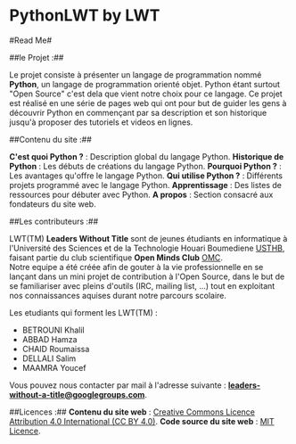 PythonLWT by LWT
=========
#Read Me#

##le Projet :##

Le projet consiste à présenter un langage de programmation nommé **Python**, un langage de programmation orienté objet.
Python étant surtout "Open Source" c'est dela que vient notre choix pour ce langage.
  Ce projet est réalisé en une série de pages web qui ont pour but de guider les gens à découvrir Python en commençant par sa description et son historique jusqu'à proposer des tutoriels et videos en lignes.


##Contenu du site :##

  **C'est quoi Python ?** : Description global du langage Python.
  **Historique de Python** : Les débuts de créations du langage Python.
  **Pourquoi Python ?** : Les avantages qu'offre le langage Python.
  **Qui utilise Python ?** : Différents projets programmé avec le langage Python.
  **Apprentissage** : Des listes de ressources pour débuter avec Python.
  **A propos** : Section consacré aux fondateurs du site web.

##Les contributeurs :##

LWT(TM) **Leaders Without Title** sont de jeunes étudiants en informatique à l'Université des Sciences et de la Technologie Houari Boumediene [USTHB](www.usthb.dz), faisant partie du club scientifique **Open Minds Club** [OMC](http://www.openmindsclub.org).  
Notre equipe a été créée afin de gouter à la vie professionnelle en se lançant dans un mini projet de contribution à l'Open Source, dans le but de se familiariser avec pleins d'outils (IRC, mailing list, ...) tout en exploitant nos connaissances aquises durant notre parcours scolaire.

Les etudiants qui forment les LWT(TM) :
  * BETROUNI Khalil
  * ABBAD Hamza
  * CHAID Roumaissa     
  * DELLALI Salim
  * MAAMRA Youcef 

Vous pouvez nous contacter par mail à l'adresse suivante : **leaders-without-a-title@googlegroups.com**.

##Licences :##
  **Contenu du site web** : [Creative Commons Licence Attribution 4.0 International (CC BY 4.0)](http://creativecommons.org/licenses/by/4.0/).
  **Code source du site web** : [MIT Licence](http://mit-license.org/).
